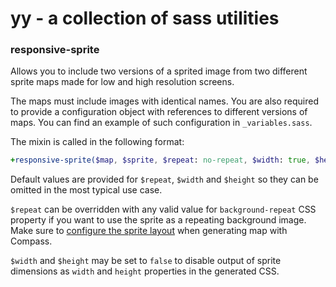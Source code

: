 # yy - a collection of sass utilities

### responsive-sprite
Allows you to include two versions of a sprited image from two different sprite maps made for low and high resolution screens.

The maps must include images with identical names. You are also required to provide a configuration object with references to different versions of maps. You can find an example of such configuration in `_variables.sass`.

The mixin is called in the following format:
```sass
+responsive-sprite($map, $sprite, $repeat: no-repeat, $width: true, $height: true)
```
Default values are provided for `$repeat`, `$width` and `$height` so they can be omitted in the most typical use case.

`$repeat` can be overridden with any valid value for `background-repeat` CSS property if you want to use the sprite as a repeating background image. Make sure to [configure the sprite layout](http://beta.compass-style.org/help/tutorials/spriting/sprite-layouts/) when generating map with Compass.

`$width` and `$height` may be set to `false` to disable output of sprite dimensions as `width` and `height` properties in the generated CSS.
